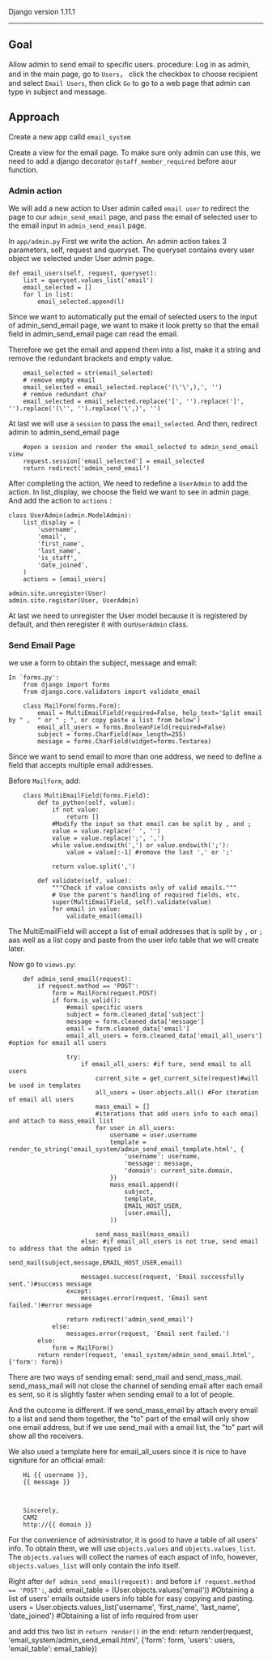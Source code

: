 Django version 1.11.1
***
## Goal
Allow admin to send email to specific users.
procedure:
Log in as admin, and in the main page, go to `Users`， click the checkbox to choose recipient and select `Email Users`, then click `Go` to go to a web page that admin can type in subject and message.

## Approach
Create a new app calld `email_system`
  
Create a view for the email page. To make sure only admin can use this, we need to add a django decorator `@staff_member_required` before aour function.

### Admin action
We will add a new action to User admin called `email user` to redirect the page to our `admin_send_email` page, and pass the email of selected user to the email input in `admin_send_email` page.
  
In `app/admin.py`
First we write the action. An admin action takes 3 parameters, self, request and queryset.
The queryset contains every user object we selected under User admin page. 
```
def email_users(self, request, queryset):
    list = queryset.values_list('email')
    email_selected = []
    for l in list:
        email_selected.append(l)
```
Since we want to automatically put the email of selected users to the input of admin_send_email page, we want to make it look pretty so that the email field in admin_send_email page can read the email.
  
Therefore we get the email and append them into a list, make it a string and remove the redundant brackets and empty value. 

```
    email_selected = str(email_selected)
    # remove empty email
    email_selected = email_selected.replace('(\'\',),', '')
    # remove redundant char
    email_selected = email_selected.replace('[', '').replace(']', '').replace('(\'', '').replace('\',)', '')

```
At last we will use a `session` to pass the `email_selected`. And then, redirect admin to admin_send_email page
```
    #open a session and render the email_selected to admin_send_email view
    request.session['email_selected'] = email_selected
    return redirect('admin_send_email')
```

After completing the action, We need to redefine a `UserAdmin` to add the action. In list_display, we choose the field we want to see in admin page.
And add the action to `actions` :
```
class UserAdmin(admin.ModelAdmin):
    list_display = (
        'username',
        'email',
        'first_name',
        'last_name',
        'is_staff',
        'date_joined',
    )
    actions = [email_users]

admin.site.unregister(User)
admin.site.register(User, UserAdmin)
```
At last we need to unregister the User model because it is registered by default, and then reregister it with our`UserAdmin` class.

### Send Email Page
we use a form to obtain the subject, message and email:
```
In `forms.py':
    from django import forms
    from django.core.validators import validate_email
    
    class MailForm(forms.Form):
        email = MultiEmailField(required=False, help_text='Split email by " ,  " or " ; ", or copy paste a list from below')
        email_all_users = forms.BooleanField(required=False)
        subject = forms.CharField(max_length=255)
        message = forms.CharField(widget=forms.Textarea)
```

Since we want to send email to more than one address, we need to define a field that accepts multiple email addresses.
  
Before `Mailform`, add:
```
    class MultiEmailField(forms.Field):
        def to_python(self, value):
            if not value:
                return []
            #Modify the input so that email can be split by , and ;
            value = value.replace(' ', '') 
            value = value.replace(';', ',')
            while value.endswith(',') or value.endswith(';'):
                value = value[:-1] #remove the last ',' or ';'

            return value.split(',')

        def validate(self, value):
            """Check if value consists only of valid emails."""
            # Use the parent's handling of required fields, etc.
            super(MultiEmailField, self).validate(value)
            for email in value:
                validate_email(email)
```
The MultiEmailField will accept a list of email addresses that is split by `,` or `;` aas well as a list copy and paste from the user info table that we will create later.
  
Now go to `views.py`:
```
    def admin_send_email(request):
        if request.method == 'POST':
            form = MailForm(request.POST)
            if form.is_valid():
                #email specific users
                subject = form.cleaned_data['subject']
                message = form.cleaned_data['message']
                email = form.cleaned_data['email']
                email_all_users = form.cleaned_data['email_all_users'] #option for email all users
                
                try:
                    if email_all_users: #if ture, send email to all users
                        current_site = get_current_site(request)#will be used in templates
                        all_users = User.objects.all() #For iteration of email all users
                        mass_email = []
                        #iterations that add users info to each email and attach to mass_email list
                        for user in all_users: 
                            username = user.username
                            template = render_to_string('email_system/admin_send_email_template.html', {
                                'username': username,
                                'message': message,
                                'domain': current_site.domain,
                            })
                            mass_email.append((
                                subject,
                                template,
                                EMAIL_HOST_USER,
                                [user.email],
                            ))
                            
                        send_mass_mail(mass_email)
                    else: #if email_all_users is not true, send email to address that the admin typed in
                        send_mail(subject,message,EMAIL_HOST_USER,email)

                    messages.success(request, 'Email successfully sent.')#success message
                except:
                    messages.error(request, 'Email sent failed.')#error message

                return redirect('admin_send_email')
            else:
                messages.error(request, 'Email sent failed.')
        else:
            form = MailForm()
        return render(request, 'email_system/admin_send_email.html', {'form': form})
 ```
 
There are two ways of sending email: send_mail and send_mass_mail. send_mass_mail will not close the channel of sending email after each email es sent, so it is slightly faster when sending email to a lot of people.
  
And the outcome is different. If we send_mass_email by attach every email to a list and send them together, the "to" part of the email will only show one email address, but if we use send_mail with a email list, the "to" part will show all the receivers.
  
We also used a template here for email_all_users since it is nice to have signiture for an official email:
```
    Hi {{ username }},
    {{ message }}



    Sincerely,
    CAM2
    http://{{ domain }}
```
For the convenience of administrator, it is good to have a table of all users' info.
To obtain them, we will use `objects.values` and `objects.values_list`. The `objects.values` will collect the names of each aspact of info, however, `objects.values_list` will only contain the info itself.
  
Right after `def admin_send_email(request):` and before `if request.method == 'POST':`, add:
    email_table = (User.objects.values('email')) #Obtaining a list of users' emails outside users info table for easy copying and pasting.
    users = User.objects.values_list('username', 'first_name', 'last_name', 'date_joined') #Obtaining a list of info required from user
    
and add this two list in `return render()` in the end:
    return render(request, 'email_system/admin_send_email.html', {'form': form, 'users': users, 'email_table': email_table})
